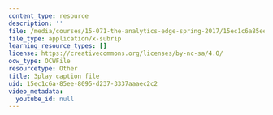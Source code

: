 ```yaml
---
content_type: resource
description: ''
file: /media/courses/15-071-the-analytics-edge-spring-2017/15ec1c6a85ee8095d2373337aaaec2c2_ee6E6aUGpm0.srt
file_type: application/x-subrip
learning_resource_types: []
license: https://creativecommons.org/licenses/by-nc-sa/4.0/
ocw_type: OCWFile
resourcetype: Other
title: 3play caption file
uid: 15ec1c6a-85ee-8095-d237-3337aaaec2c2
video_metadata:
  youtube_id: null
---
```

